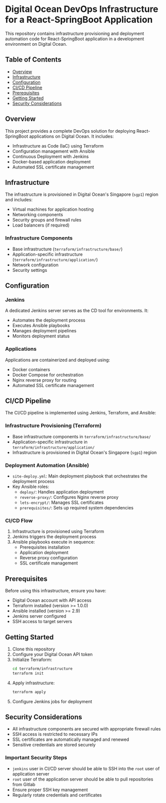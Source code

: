 # Digital Ocean DevOps Infrastructure for a React-SpringBoot Application

This repository contains infrastructure provisioning and deployment automation code for React-SpringBoot application in a development environment on Digital Ocean.

## Table of Contents

- [Overview](#overview)
- [Infrastructure](#infrastructure)
- [Configuration](#configuration)
- [CI/CD Pipeline](#cicd-pipeline)
- [Prerequisites](#prerequisites)
- [Getting Started](#getting-started)
- [Security Considerations](#security-considerations)

## Overview

This project provides a complete DevOps solution for deploying React-SpringBoot applications on Digital Ocean. It includes:

- Infrastructure as Code (IaC) using Terraform
- Configuration management with Ansible
- Continuous Deployment with Jenkins
- Docker-based application deployment
- Automated SSL certificate management

## Infrastructure

The infrastructure is provisioned in Digital Ocean's Singapore (`sgp1`) region and includes:

- Virtual machines for application hosting
- Networking components
- Security groups and firewall rules
- Load balancers (if required)

### Infrastructure Components

- Base infrastructure (`terraform/infrastructure/base/`)
- Application-specific infrastructure (`terraform/infrastructure/application/`)
- Network configuration
- Security settings

## Configuration

### Jenkins

A dedicated Jenkins server serves as the CD tool for environments. It:

- Automates the deployment process
- Executes Ansible playbooks
- Manages deployment pipelines
- Monitors deployment status

### Applications

Applications are containerized and deployed using:

- Docker containers
- Docker Compose for orchestration
- Nginx reverse proxy for routing
- Automated SSL certificate management

## CI/CD Pipeline

The CI/CD pipeline is implemented using Jenkins, Terraform, and Ansible:

### Infrastructure Provisioning (Terraform)

- Base infrastructure components in `terraform/infrastructure/base/`
- Application-specific infrastructure in `terraform/infrastructure/application/`
- Infrastructure is provisioned in Digital Ocean's Singapore (`sgp1`) region

### Deployment Automation (Ansible)

- `site-deploy.yml`: Main deployment playbook that orchestrates the deployment process
- Key Ansible roles:
  - `deploy/`: Handles application deployment
  - `reverse-proxy/`: Configures Nginx reverse proxy
  - `lets-encrypt/`: Manages SSL certificates
  - `prerequisites/`: Sets up required system dependencies

### CI/CD Flow

1. Infrastructure is provisioned using Terraform
2. Jenkins triggers the deployment process
3. Ansible playbooks execute in sequence:
   - Prerequisites installation
   - Application deployment
   - Reverse proxy configuration
   - SSL certificate management

## Prerequisites

Before using this infrastructure, ensure you have:

- Digital Ocean account with API access
- Terraform installed (version >= 1.0.0)
- Ansible installed (version >= 2.9)
- Jenkins server configured
- SSH access to target servers

## Getting Started

1. Clone this repository
2. Configure your Digital Ocean API token
3. Initialize Terraform:
   ```bash
   cd terraform/infrastructure
   terraform init
   ```
4. Apply infrastructure:
   ```bash
   terraform apply
   ```
5. Configure Jenkins jobs for deployment

## Security Considerations

- All infrastructure components are secured with appropriate firewall rules
- SSH access is restricted to necessary IPs
- SSL certificates are automatically managed and renewed
- Sensitive credentials are stored securely

### Important Security Steps

- `jenkins` user in CI/CD server should be able to SSH into the `root` user of application server
- `root` user of the application server should be able to pull repositories from Gitlab
- Ensure proper SSH key management
- Regularly rotate credentials and certificates

